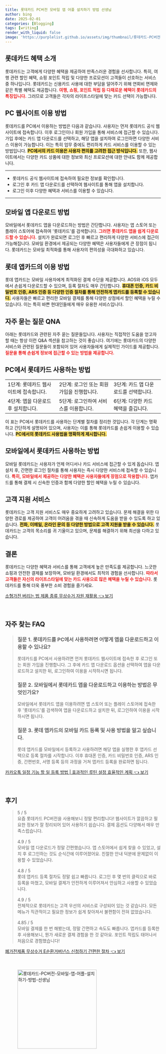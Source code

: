 ```yaml
---
title: 롯데카드 PC버전 모바일 앱 어플 설치하기 방법 선생님
author: bing
date: 2025-02-01
categories: [Blogging]
tags: [writing]
render_with_liquid: false
image: 'https://purplelist.github.io/assets/img/thumbnail/롯데카드-PC버전-모바일-앱-어플-설치하기-방법-선생님.webp'
---
```



<h2 id='롯데카드 혜택 소개'>롯데카드 혜택 소개</h2>

<p>롯데카드는 고객에게 다양한 혜택을 제공하여 만족스러운 경험을 선사합니다. 특히, 여행 관련 할인 혜택, 쇼핑 포인트 적립 및 다양한 프로모션이 고객들이 선호하는 서비스 중 하나입니다. 롯데카드는 신용카드 사용에 대한 부담을 덜어주기 위해 연회비 면제와 같은 특별 혜택도 제공합니다. <b><span style="color: #ee2323;">여행, 쇼핑, 포인트 적립 등 다채로운 혜택이 롯데카드의 특징입니다.</span></b> 그러므로 고객들은 각자의 라이프스타일에 맞는 카드 선택이 가능합니다.</p>

<h2 id='PC 웹사이트 이용 방법'>PC 웹사이트 이용 방법</h2>

<p>롯데카드를 PC에서 이용하는 방법은 다음과 같습니다. 사용자는 먼저 롯데카드 공식 웹사이트에 접속합니다. 이후 로그인이나 회원 가입을 통해 서비스에 접근할 수 있습니다. 가입 후에는 카드 앱 다운로드를 선택하고, 해당 앱을 설치하여 로그인하면 다양한 서비스 이용이 가능합니다. 이는 특히 업무 중에도 편리하게 카드 서비스를 이용할 수 있는 방법입니다. <b><span style="background-color: #ffe066;">PC에서의 카드 이용은 사용자 편의를 고려한 접근 방식입니다.</span></b> 또한, 웹사이트에서는 다양한 카드 상품에 대한 정보와 최신 프로모션에 대한 안내도 함께 제공합니다.</p>

<hr />

<ul>
    <li>롯데카드 공식 웹사이트에 접속하여 필요한 정보를 확인합니다.</li>
    <li>로그인 후 카드 앱 다운로드를 선택하여 웹사이트를 통해 앱을 설치합니다.</li>
    <li>로그인 이후 다양한 혜택과 서비스를 이용할 수 있습니다.</li>
</ul>

<hr />

<h2 id='모바일 앱 다운로드 방법'>모바일 앱 다운로드 방법</h2>

<p>모바일에서 롯데카드 앱을 다운로드하는 방법은 간단합니다. 사용자는 앱 스토어 또는 플레이 스토어에 접속하여 '롯데카드'를 검색합니다. <b><span style="color: #ee2323;">그러면 롯데카드 앱을 쉽게 다운로드할 수 있습니다.</span></b> 설치가 완료되면 로그인 후 빠르고 편리하게 다양한 서비스에 접근이 가능해집니다. 모바일 환경에서 제공되는 다양한 혜택은 사용자들에게 큰 장점이 됩니다. 롯데카드는 모바일 최적화를 통해 사용자의 편의성을 극대화하고 있습니다.</p>

<h2 id='롯데 앱카드의 이용 방법'>롯데 앱카드의 이용 방법</h2>

<p>롯데 앱카드는 모바일 사용자에게 최적화된 결제 수단을 제공합니다. AOS와 iOS 모두에서 손쉽게 다운로드할 수 있으며, 등록 절차도 매우 간단합니다. <b><span style="background-color: #ffe066;">휴대폰 인증, 카드 비밀번호 인증, ARS 인증 등 다양한 인증 절차를 통해 안전하게 앱카드를 등록할 수 있습니다.</span></b> 사용자들은 빠르고 편리한 모바일 결제를 통해 다양한 상점에서 할인 혜택을 누릴 수 있습니다. 이는 특히 바쁜 현대인들에게 매우 유용한 서비스입니다.</p>

<h2 id='자주 묻는 질문 QNA'>자주 묻는 질문 QNA</h2>

<p>아래는 롯데카드와 관련된 자주 묻는 질문들입니다. 사용자는 직접적인 도움을 얻고자 할 때는 항상 이런 Q&A 섹션을 참고하는 것이 좋습니다. 여기에는 롯데카드의 다양한 서비스와 관련된 질문들이 포함되어 있어 사용자들에게 실제적인 가이드를 제공합니다. <b><span style="color: #ee2323;">질문을 통해 손쉽게 정보에 접근할 수 있는 방법을 제공합니다.</span></b></p>

<h2 id='PC에서 롯데카드 사용하는 방법'>PC에서 롯데카드 사용하는 방법</h2>

<table>
    <tr>
        <td>1단계: 롯데카드 웹사이트에 접속합니다.</td>
        <td>2단계: 로그인 또는 회원가입을 진행합니다.</td>
        <td>3단계: 카드 앱 다운로드를 선택합니다.</td>
    </tr>
    <tr>
        <td>4단계: 앱을 다운로드 후 설치합니다.</td>
        <td>5단계: 로그인하여 서비스를 이용합니다.</td>
        <td>6단계: 다양한 카드 혜택을 즐깁니다.</td>
    </tr>
</table>

<p>이 표는 PC에서 롯데카드를 사용하는 단계별 절차를 정리한 것입니다. 각 단계는 명확하고 간단하게 설명되어 있으며, 사용자는 이를 통해 롯데카드를 손쉽게 이용할 수 있습니다. <b><span style="background-color: #ffe066;">PC에서의 롯데카드 사용법을 명확하게 제시합니다.</span></b></p>

<h2 id='모바일에서 롯데카드 사용하는 방법'>모바일에서 롯데카드 사용하는 방법</h2>

<p>모바일 롯데카드는 사용자가 언제 어디서나 카드 서비스에 접근할 수 있게 돕습니다. 앱 설치 후, 간편한 로그인 절차를 통해 사용자는 즉시 다양한 서비스에 접속할 수 있습니다. <b><span style="color: #ee2323;">특히, 모바일에서 제공하는 다양한 혜택은 사용자들에게 장점으로 작용합니다.</span></b> 앱카드를 통해 결제 시 신속한 인증과 함께 다양한 할인 혜택을 누릴 수 있습니다.</p>

<h2 id='고객 지원 서비스'>고객 지원 서비스</h2>

<p>롯데카드는 고객 지원 서비스도 매우 중요하게 고려하고 있습니다. 문제 해결을 위한 다양한 경로를 제공하여 고객이 어려움을 겪을 때 신속하게 도움을 받을 수 있도록 하고 있습니다. <b><span style="background-color: #ffe066;">전화, 이메일, 온라인 문의 등 다양한 방법으로 고객 지원을 받을 수 있습니다.</span></b> 롯데카드는 고객의 목소리를 귀 기울이고 있으며, 문제를 해결하기 위해 최선을 다하고 있습니다.</p>

<h2 id='결론'>결론</h2>

<p>롯데카드는 다양한 혜택과 서비스를 통해 고객에게 높은 만족도를 제공합니다. 느긋한 쇼핑과 안전한 결제를 보장하며, 모바일 환경에서도 최적의 경험을 선사합니다. <b><span style="color: #ee2323;">따라서 고객들은 자신의 라이프스타일에 맞는 카드 사용으로 많은 혜택을 누릴 수 있습니다.</span></b> 롯데카드를 통해 더욱 풍부한 소비 경험을 즐기세요.</p>


<p><a class="click-button" title="소형가전 버리는 법 제품 종류 무상수거 자원 재활용" href="https://purplelist.github.io/posts/%EC%86%8C%ED%98%95%EA%B0%80%EC%A0%84-%EB%B2%84%EB%A6%AC%EB%8A%94-%EB%B2%95-%EC%A0%9C%ED%92%88-%EC%A2%85%EB%A5%98-%EB%AC%B4%EC%83%81%EC%88%98%EA%B1%B0-%EC%9E%90%EC%9B%90-%EC%9E%AC%ED%99%9C%EC%9A%A9/" rel="dofollow">소형가전 버리는 법 제품 종류 무상수거 자원 재활용 👈 보기</a></p><br>
<h2 id='자주_찾는_FAQ'>자주 찾는 FAQ</h2>
<div itemscope="" itemtype="https://schema.org/FAQPage"> 
<blockquote> 
<div itemscope="" itemprop="mainEntity" itemtype="https://schema.org/Question"> 
<h3 itemprop="name">질문 1. 롯데카드를 PC에서 사용하려면 어떻게 앱을 다운로드하고 이용할 수 있나요?</h3> 
<div itemscope="" itemprop="acceptedAnswer" itemtype="https://schema.org/Answer"> 
<span itemprop="text"> 
<p>롯데카드를 PC에서 사용하려면 먼저 롯데카드 웹사이트에 접속한 후 로그인 또는 회원 가입을 진행합니다. 그 후에 카드 앱 다운로드 옵션을 선택하여 앱을 다운로드하고 설치한 뒤, 로그인하여 이용을 시작하시면 됩니다.</p> 
</span> 
</div> 
</div> 

<div itemscope="" itemprop="mainEntity" itemtype="https://schema.org/Question"> 
<h3 itemprop="name">질문 2. 모바일에서 롯데카드 앱을 다운로드하고 이용하는 방법은 무엇인가요?</h3> 
<div itemscope="" itemprop="acceptedAnswer" itemtype="https://schema.org/Answer"> 
<span itemprop="text"> 
<p>모바일에서 롯데카드 앱을 이용하려면 앱 스토어 또는 플레이 스토어에 접속한 후 '롯데카드'를 검색하여 앱을 다운로드하고 설치한 뒤, 로그인하여 이용을 시작하시면 됩니다.</p> 
</span> 
</div> 
</div> 

<div itemscope="" itemprop="mainEntity" itemtype="https://schema.org/Question"> 
<h3 itemprop="name">질문 3. 롯데 앱카드의 모바일 카드 등록 및 사용 방법을 알고 싶습니다.</h3> 
<div itemscope="" itemprop="acceptedAnswer" itemtype="https://schema.org/Answer"> 
<span itemprop="text"> 
<p>롯데 앱카드를 모바일에서 등록하고 사용하려면 해당 앱을 실행한 후 앱카드 선택으로 등록 절차를 시작합니다. 이후 휴대폰 인증, 카드 비밀번호 인증, ARS 인증, 간편번호, 서명 등록 등의 과정을 거쳐 앱카드 등록을 완료하면 됩니다.</p> 
</span> 
</div> 
</div> 

</blockquote> 
</div>
<p><a class="click-button" title="카카오톡 일정 기능 할 일 등록 방법 | 효과적인 루틴 설정 효율적인 계획" href="https://purplelist.github.io/posts/%EC%B9%B4%EC%B9%B4%EC%98%A4%ED%86%A1-%EC%9D%BC%EC%A0%95-%EA%B8%B0%EB%8A%A5-%ED%95%A0-%EC%9D%BC-%EB%93%B1%EB%A1%9D-%EB%B0%A9%EB%B2%95-%ED%9A%A8%EA%B3%BC%EC%A0%81%EC%9D%B8-%EB%A3%A8%ED%8B%B4-%EC%84%A4%EC%A0%95-%ED%9A%A8%EC%9C%A8%EC%A0%81%EC%9D%B8-%EA%B3%84%ED%9A%8D/" rel="dofollow">카카오톡 일정 기능 할 일 등록 방법 | 효과적인 루틴 설정 효율적인 계획 👈 보기</a></p><br>
<h2 id='후기'>후기</h2>
<div itemscope itemtype="https://schema.org/Product">
  <blockquote>
  <div itemprop="review" itemscope itemtype="https://schema.org/Review">
      <div itemprop="reviewRating" itemscope itemtype="https://schema.org/Rating"> <span itemprop="ratingValue">5</span> / <span itemprop="bestRating">5</span> </div>
      <span itemprop="reviewBody">요즘 롯데카드 PC버전을 사용해보니 정말 편리합니다! 웹사이트가 깔끔하고 필요한 정보가 잘 정리되어 있어 사용하기 쉽습니다. 결제 옵션도 다양해서 매우 만족스럽습니다.</span>
  </div>
  <br>
  <div itemprop="review" itemscope itemtype="https://schema.org/Review">
      <div itemprop="reviewRating" itemscope itemtype="https://schema.org/Rating"> <span itemprop="ratingValue">4.9</span> / <span itemprop="bestRating">5</span> </div>
      <span itemprop="reviewBody">모바일 앱 다운로드가 정말 간편했습니다. 앱 스토어에서 쉽게 찾을 수 있었고, 설치 후 로그인하는 것도 순식간에 이루어졌어요. 친절한 안내 덕분에 문제없이 이용할 수 있었습니다.</span>
  </div>
  <br>
  <div itemprop="review" itemscope itemtype="https://schema.org/Review">
      <div itemprop="reviewRating" itemscope itemtype="https://schema.org/Rating"> <span itemprop="ratingValue">4.8</span> / <span itemprop="bestRating">5</span> </div>
      <span itemprop="reviewBody">롯데 앱카드 등록 절차도 정말 쉽고 빠릅니다. 로그인 후 몇 번의 클릭으로 바로 등록을 마쳤고, 모바일 결제가 안전하게 이루어져서 안심하고 사용할 수 있었습니다.</span>
  </div>
  <br>
  <div itemprop="review" itemscope itemtype="https://schema.org/Review">
      <div itemprop="reviewRating" itemscope itemtype="https://schema.org/Rating"> <span itemprop="ratingValue">4.9</span> / <span itemprop="bestRating">5</span> </div>
      <span itemprop="reviewBody">전체적으로 롯데카드는 고객 우선의 서비스로 구성되어 있는 것 같습니다. 모든 메뉴가 직관적이고 필요한 정보가 쉽게 찾아져서 불편함이 전혀 없었습니다.</span>
  </div>
  <br>
  <div itemprop="review" itemscope itemtype="https://schema.org/Review">
      <div itemprop="reviewRating" itemscope itemtype="https://schema.org/Rating"> <span itemprop="ratingValue">4.85</span> / <span itemprop="bestRating">5</span> </div>
      <span itemprop="reviewBody">모바일 결제를 한 번 해봤는데, 정말 간편하고 속도도 빠릅니다. 앱카드를 등록한 후 사용해보니, 뭔가 새로운 결제 경험을 한 것 같아요. 포인트 적립도 태어나서 처음으로 경험했습니다!</span>
  </div>
  </blockquote>
</div>
<p><a class="click-button" title="폐가전제품 무상수거 E순환거버넌스 신청하기 간편한 절차" href="https://purplelist.github.io/posts/%ED%8F%90%EA%B0%80%EC%A0%84%EC%A0%9C%ED%92%88-%EB%AC%B4%EC%83%81%EC%88%98%EA%B1%B0-E%EC%88%9C%ED%99%98%EA%B1%B0%EB%B2%84%EB%84%8C%EC%8A%A4-%EC%8B%A0%EC%B2%AD%ED%95%98%EA%B8%B0-%EA%B0%84%ED%8E%B8%ED%95%9C-%EC%A0%88%EC%B0%A8/" rel="dofollow">폐가전제품 무상수거 E순환거버넌스 신청하기 간편한 절차 👈 보기</a></p><br>
<figure class="image"><img src="https://purplelist.github.io/assets/img/thumbnail/롯데카드-PC버전-모바일-앱-어플-설치하기-방법-선생님.webp" alt="롯데카드-PC버전-모바일-앱-어플-설치하기-방법-선생님" width="256" height="256"></figure>